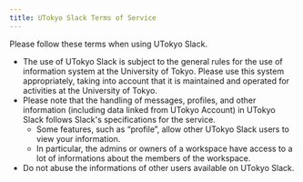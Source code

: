 ```yaml
---
title: UTokyo Slack Terms of Service
---
```


Please follow these terms when using UTokyo Slack.
- The use of UTokyo Slack is subject to the general rules for the use of information system at the University of Tokyo. Please use this system appropriately, taking into account that it is maintained and operated for activities at the University of Tokyo.
- Please note that the handling of messages, profiles, and other information (including data linked from UTokyo Account) in UTokyo Slack follows Slack's specifications for the service.
  - Some features, such as “profile”, allow other UTokyo Slack users to view your information.
  - In particular, the admins or owners of a workspace have access to a lot of  informations about the members of the workspace.
- Do not abuse the informations of other users available on UTokyo Slack.